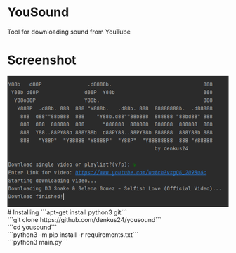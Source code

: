 # YouSound
Tool for downloading sound from YouTube

# Screenshot
<img src="https://github.com/denkus24/yousound/blob/main/yousound.png" alt="Downloading single video"/>
# Installing
```apt-get install python3 git```
<br>
```git clone https://github.com/denkus24/yousound```
<br>
```cd yousound```
<br>
```python3 -m pip install -r requirements.txt```
<br>
```python3 main.py```
<br>

